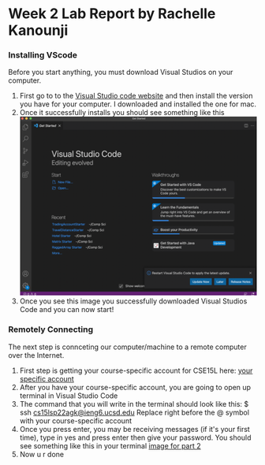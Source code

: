 # Week 2 Lab Report by Rachelle Kanounji

### Installing VScode
Before you start anything, you must download Visual Studios on your computer. 

1. First go to to the [Visual Studio code website](https://code.visualstudio.com/) and then install the version you have for your computer. I downloaded and installed the one for mac.
2. Once it successfully installs you should see something like this ![Image of VSCode](Screen%20Shot%202022-04-01%20at%202.16.41%20PM.png)
3. Once you see this image you successfully downloaded Visual Studios Code and you can now start! 

### Remotely Connecting
The next step is connceting our computer/machine to a remote computer over the Internet.  
1. First step is getting your course-specific account for CSE15L here: [your specific account](https://sdacs.ucsd.edu/~icc/index.php) 
2. After you have your course-specific account, you are going to open up terminal in Visual Studio Code 
3. The command that you will write in the terminal should look like this: $ ssh cs15lsp22agk@ieng6.ucsd.edu Replace right before the @ symbol with your course-specific account
4. Once you press enter, you may be receiving messages (if it's your first time), type in yes and press enter then give your password. You should see something like this in your terminal [image for part 2](part2.png)
5. Now u r done


